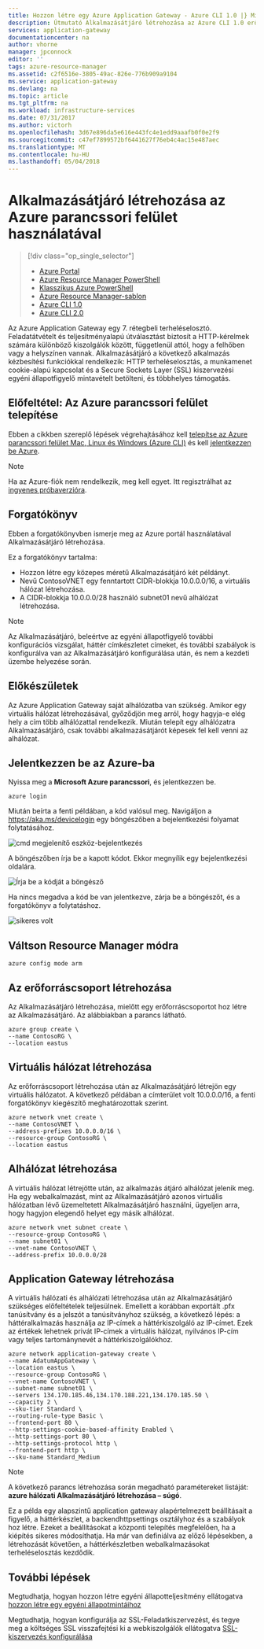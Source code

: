 ```yaml
---
title: Hozzon létre egy Azure Application Gateway - Azure CLI 1.0 |} Microsoft Docs
description: Útmutató Alkalmazásátjáró létrehozása az Azure CLI 1.0 erőforrás-kezelő használatával
services: application-gateway
documentationcenter: na
author: vhorne
manager: jpconnock
editor: ''
tags: azure-resource-manager
ms.assetid: c2f6516e-3805-49ac-826e-776b909a9104
ms.service: application-gateway
ms.devlang: na
ms.topic: article
ms.tgt_pltfrm: na
ms.workload: infrastructure-services
ms.date: 07/31/2017
ms.author: victorh
ms.openlocfilehash: 3d67e896da5e616e443fc4e1edd9aaafb0f0e2f9
ms.sourcegitcommit: c47ef7899572bf6441627f76eb4c4ac15e487aec
ms.translationtype: MT
ms.contentlocale: hu-HU
ms.lasthandoff: 05/04/2018
---
```

# <a name="create-an-application-gateway-by-using-the-azure-cli"></a>Alkalmazásátjáró létrehozása az Azure parancssori felület használatával

> [!div class="op_single_selector"]
> * [Azure Portal](application-gateway-create-gateway-portal.md)
> * [Azure Resource Manager PowerShell](application-gateway-create-gateway-arm.md)
> * [Klasszikus Azure PowerShell](application-gateway-create-gateway.md)
> * [Azure Resource Manager-sablon](application-gateway-create-gateway-arm-template.md)
> * [Azure CLI 1.0](application-gateway-create-gateway-cli.md)
> * [Azure CLI 2.0](application-gateway-create-gateway-cli.md)
> 
> 

Az Azure Application Gateway egy 7. rétegbeli terheléselosztó. Feladatátvételt és teljesítményalapú útválasztást biztosít a HTTP-kérelmek számára különböző kiszolgálók között, függetlenül attól, hogy a felhőben vagy a helyszínen vannak. Alkalmazásátjáró a következő alkalmazás kézbesítési funkciókkal rendelkezik: HTTP terheléselosztás, a munkamenet cookie-alapú kapcsolat és a Secure Sockets Layer (SSL) kiszervezési egyéni állapotfigyelő mintavételt betölteni, és többhelyes támogatás.

## <a name="prerequisite-install-the-azure-cli"></a>Előfeltétel: Az Azure parancssori felület telepítése

Ebben a cikkben szereplő lépések végrehajtásához kell [telepítse az Azure parancssori felület Mac, Linux és Windows (Azure CLI)](../xplat-cli-install.md) és kell [jelentkezzen be Azure](/cli/azure/authenticate-azure-cli). 

> [!NOTE]
> Ha az Azure-fiók nem rendelkezik, meg kell egyet. Itt regisztrálhat az [ingyenes próbaverzióra](../active-directory/sign-up-organization.md).

## <a name="scenario"></a>Forgatókönyv

Ebben a forgatókönyvben ismerje meg az Azure portál használatával Alkalmazásátjáró létrehozása.

Ez a forgatókönyv tartalma:

* Hozzon létre egy közepes méretű Alkalmazásátjáró két példányt.
* Nevű ContosoVNET egy fenntartott CIDR-blokkja 10.0.0.0/16, a virtuális hálózat létrehozása.
* A CIDR-blokkja 10.0.0.0/28 használó subnet01 nevű alhálózat létrehozása.

> [!NOTE]
> Az Alkalmazásátjáró, beleértve az egyéni állapotfigyelő további konfigurációs vizsgálat, háttér címkészletet címeket, és további szabályok is konfigurálva van az Alkalmazásátjáró konfigurálása után, és nem a kezdeti üzembe helyezése során.

## <a name="before-you-begin"></a>Előkészületek

Az Azure Application Gateway saját alhálózatba van szükség. Amikor egy virtuális hálózat létrehozásával, győződjön meg arról, hogy hagyja-e elég hely a cím több alhálózattal rendelkezik. Miután telepít egy alhálózatra Alkalmazásátjáró, csak további alkalmazásátjárót képesek fel kell venni az alhálózat.

## <a name="log-in-to-azure"></a>Jelentkezzen be az Azure-ba

Nyissa meg a **Microsoft Azure parancssori**, és jelentkezzen be. 

```azurecli-interactive
azure login
```

Miután beírta a fenti példában, a kód valósul meg. Navigáljon a https://aka.ms/devicelogin egy böngészőben a bejelentkezési folyamat folytatásához.

![cmd megjelenítő eszköz-bejelentkezés][1]

A böngészőben írja be a kapott kódot. Ekkor megnyílik egy bejelentkezési oldalára.

![Írja be a kódját a böngésző][2]

Ha nincs megadva a kód be van jelentkezve, zárja be a böngészőt, és a forgatókönyv a folytatáshoz.

![sikeres volt][3]

## <a name="switch-to-resource-manager-mode"></a>Váltson Resource Manager módra

```azurecli-interactive
azure config mode arm
```

## <a name="create-the-resource-group"></a>Az erőforráscsoport létrehozása

Az Alkalmazásátjáró létrehozása, mielőtt egy erőforráscsoportot hoz létre az Alkalmazásátjáró. Az alábbiakban a parancs látható.

```azurecli-interactive
azure group create \
--name ContosoRG \
--location eastus
```

## <a name="create-a-virtual-network"></a>Virtuális hálózat létrehozása

Az erőforráscsoport létrehozása után az Alkalmazásátjáró létrejön egy virtuális hálózatot.  A következő példában a címterület volt 10.0.0.0/16, a fenti forgatókönyv kiegészítő meghatározottak szerint.

```azurecli-interactive
azure network vnet create \
--name ContosoVNET \
--address-prefixes 10.0.0.0/16 \
--resource-group ContosoRG \
--location eastus
```

## <a name="create-a-subnet"></a>Alhálózat létrehozása

A virtuális hálózat létrejötte után, az alkalmazás átjáró alhálózat jelenik meg.  Ha egy webalkalmazást, mint az Alkalmazásátjáró azonos virtuális hálózatban lévő üzemeltetett Alkalmazásátjáró használni, ügyeljen arra, hogy hagyjon elegendő helyet egy másik alhálózat.

```azurecli-interactive
azure network vnet subnet create \
--resource-group ContosoRG \
--name subnet01 \
--vnet-name ContosoVNET \
--address-prefix 10.0.0.0/28 
```

## <a name="create-the-application-gateway"></a>Application Gateway létrehozása

A virtuális hálózati és alhálózati létrehozása után az Alkalmazásátjáró szükséges előfeltételek teljesülnek. Emellett a korábban exportált .pfx tanúsítvány és a jelszót a tanúsítványhoz szükség, a következő lépés: a háttéralkalmazás használja az IP-címek a háttérkiszolgáló az IP-címet. Ezek az értékek lehetnek privát IP-címek a virtuális hálózat, nyilvános IP-cím vagy teljes tartománynevét a háttérkiszolgálókhoz.

```azurecli-interactive
azure network application-gateway create \
--name AdatumAppGateway \
--location eastus \
--resource-group ContosoRG \
--vnet-name ContosoVNET \
--subnet-name subnet01 \
--servers 134.170.185.46,134.170.188.221,134.170.185.50 \
--capacity 2 \
--sku-tier Standard \
--routing-rule-type Basic \
--frontend-port 80 \
--http-settings-cookie-based-affinity Enabled \
--http-settings-port 80 \
--http-settings-protocol http \
--frontend-port http \
--sku-name Standard_Medium
```

> [!NOTE]
> A következő parancs létrehozása során megadható paramétereket listáját: **azure hálózati Alkalmazásátjáró létrehozása – súgó**.

Ez a példa egy alapszintű application gateway alapértelmezett beállításait a figyelő, a háttérkészlet, a backendhttpsettings osztályhoz és a szabályok hoz létre. Ezeket a beállításokat a központi telepítés megfelelően, ha a kiépítés sikeres módosíthatja.
Ha már van definiálva az előző lépésekben, a létrehozását követően, a háttérkészletben webalkalmazásokat terheléselosztás kezdődik.

## <a name="next-steps"></a>További lépések

Megtudhatja, hogyan hozzon létre egyéni állapotteljesítmény ellátogatva [hozzon létre egy egyéni állapotmintáihoz](application-gateway-create-probe-portal.md)

Megtudhatja, hogyan konfigurálja az SSL-Feladatkiszervezést, és tegye meg a költséges SSL visszafejtési ki a webkiszolgálók ellátogatva [SSL-kiszervezés konfigurálása](application-gateway-ssl-arm.md)

<!--Image references-->

[scenario]: ./media/application-gateway-create-gateway-cli-nodejs/scenario.png
[1]: ./media/application-gateway-create-gateway-cli-nodejs/figure1.png
[2]: ./media/application-gateway-create-gateway-cli-nodejs/figure2.png
[3]: ./media/application-gateway-create-gateway-cli-nodejs/figure3.png
